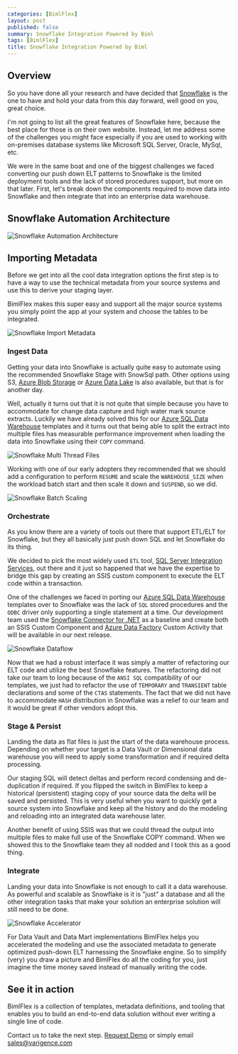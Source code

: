 ```yaml
---
categories: [BimlFlex]
layout: post
published: false
summary: Snowflake Integration Powered by Biml 
tags: [BimlFlex]
title: Snowflake Integration Powered by Biml
---
```


## Overview

So you have done all your research and have decided that [Snowflake](https://www.snowflake.com/) is the one to have and hold your data from this day forward, well good on you, great choice.

I'm not going to list all the great features of Snowflake here, because the best place for those is on their own website. Instead, let me address some of the challenges you might face especially if you are used to working with on-premises database systems like Microsoft SQL Server, Oracle, MySql, etc.

We were in the same boat and one of the biggest challenges we faced converting our push down ELT patterns to Snowflake is the limited deployment tools and the lack of stored procedures support, but more on that later. First, let's break down the components required to move data into Snowflake and then integrate that into an enterprise data warehouse.

## Snowflake Automation Architecture

![Snowflake Automation Architecture](https://varigencecom.blob.core.windows.net/walkthrough/bimlflex-modern-data-warehouse-architecture-for-snowflake.png "Snowflake Automation Architecture")

## Importing Metadata

Before we get into all the cool data integration options the first step is to have a way to use the technical metadata from your source systems and use this to derive your staging layer.

BimlFlex makes this super easy and support all the major source systems you simply point the app at your system and choose the tables to be integrated.

![Snowflake Import Metadata](images/bimlflex-snowflake-import-metadata.gif "Snowflake Import Metadata")

### Ingest Data

Getting your data into Snowflake is actually quite easy to automate using the recommended Snowflake Stage with SnowSql path. Other options using S3, [Azure Blob Storage](https://azure.microsoft.com/en-au/services/storage/blobs/) or [Azure Data Lake](https://azure.microsoft.com/en-us/solutions/data-lake/) is also available, but that is for another day.

Well, actually it turns out that it is not quite that simple because you have to accommodate for change data capture and high water mark source extracts. Luckily we have already solved this for our [Azure SQL Data Warehouse](https://azure.microsoft.com/en-au/services/sql-data-warehouse/) templates and it turns out that being able to split the extract into multiple files has measurable performance improvement when loading the data into Snowflake using their `COPY` command.

![Snowflake Multi Thread Files](images/bimlflex-snowflake-multi-thread-files.png "Snowflake Multi Thread Files")

Working with one of our early adopters they recommended that we should add a configuration to perform `RESUME` and scale the `WAREHOUSE_SIZE` when the workload batch start and then scale it down and `SUSPEND`, so we did.

![Snowflake Batch Scaling](images/bimlflex-snowflake-batch-scaling.png "Snowflake Batch Scaling")

### Orchestrate

As you know there are a variety of tools out there that support ETL/ELT for Snowflake, but they all basically just push down SQL and let Snowflake do its thing.

We decided to pick the most widely used `ETL` tool, [SQL Server Integration Services](https://docs.microsoft.com/en-us/sql/integration-services/sql-server-integration-services?view=sql-server-2017), out there and it just so happened that we have the expertise to bridge this gap by creating an SSIS custom component to execute the ELT code within a transaction.

One of the challenges we faced in porting our [Azure SQL Data Warehouse](https://azure.microsoft.com/en-au/services/sql-data-warehouse/) templates over to Snowflake was the lack of `SQL` stored procedures and the `ODBC` driver only supporting a single statement at a time. Our development team used the [Snowflake Connector for .NET](https://github.com/snowflakedb/snowflake-connector-net) as a baseline and create both an SSIS Custom Component and [Azure Data Factory](https://azure.microsoft.com/en-au/services/data-factory/) Custom Activity that will be available in our next release.

![Snowflake Dataflow](images/bimlflex-snowflake-dataflow.png "Snowflake Dataflow")

Now that we had a robust interface it was simply a matter of refactoring our ELT code and utilize the best Snowflake features. The refactoring did not take our team to long because of the `ANSI SQL` compatibility of our templates, we just had to refactor the use of `TEMPORARY` and `TRANSIENT` table declarations and some of the `CTAS` statements. The fact that we did not have to accommodate `HASH` distribution in Snowflake was a relief to our team and it would be great if other vendors adopt this.

### Stage & Persist

Landing the data as flat files is just the start of the data warehouse process. Depending on whether your target is a Data Vault or Dimensional data warehouse you will need to apply some transformation and if required delta processing.

Our staging SQL will detect deltas and perform record condensing and de-duplication if required. If you flipped the switch in BimlFlex to keep a historical (persistent) staging copy of your source data the delta will be saved and persisted. This is very useful when you want to quickly get a source system into Snowflake and keep all the history and do the modeling and reloading into an integrated data warehouse later.

Another benefit of using SSIS was that we could thread the output into multiple files to make full use of the Snowflake COPY command. When we showed this to the Snowflake team they all nodded and I took this as a good thing.

### Integrate

Landing your data into Snowflake is not enough to call it a data warehouse. As powerful and scalable as Snowflake is it is "just" a database and all the other integration tasks that make your solution an enterprise solution will still need to be done.

![Snowflake Accelerator](images/bimlflex-snowflake-accelerator.gif "Snowflake Accelerator")

For Data Vault and Data Mart implementations BimlFlex helps you accelerated the modeling and use the associated metadata to generate optimized push-down ELT harnessing the Snowflake engine. So to simplify (very) you draw a picture and BimlFlex do all the coding for you, just imagine the time money saved instead of manually writing the code.

## See it in action

BimlFlex is a collection of templates, metadata definitions, and tooling that enables you to build an end-to-end data solution without ever writing a single line of code.

Contact us to take the next step. [Request Demo](https://varigence.com/BimlFlex#RequestDemo)
or simply email [sales@varigence.com](mailto:sales@varigence.com)
